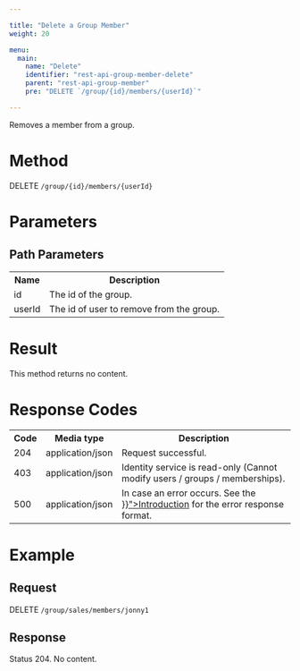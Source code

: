 ```yaml
---

title: "Delete a Group Member"
weight: 20

menu:
  main:
    name: "Delete"
    identifier: "rest-api-group-member-delete"
    parent: "rest-api-group-member"
    pre: "DELETE `/group/{id}/members/{userId}`"

---
```



Removes a member from a group.


# Method

DELETE `/group/{id}/members/{userId}`


# Parameters

## Path Parameters

<table class="table table-striped">
  <tr>
    <th>Name</th>
    <th>Description</th>
  </tr>
  <tr>
    <td>id</td>
    <td>The id of the group.</td>
  </tr>
  <tr>
    <td>userId</td>
    <td>The id of user to remove from the group.</td>
  </tr>
</table>


# Result

This method returns no content.


# Response Codes

<table class="table table-striped">
  <tr>
    <th>Code</th>
    <th>Media type</th>
    <th>Description</th>
  </tr>
  <tr>
    <td>204</td>
    <td>application/json</td>
    <td>Request successful.</td>
  </tr>
  <tr>
    <td>403</td>
    <td>application/json</td>
    <td>Identity service is read-only (Cannot modify users / groups / memberships).</td>
  </tr>
  <tr>
    <td>500</td>
    <td>application/json</td>
    <td>In case an error occurs. See the <a href="{{< relref "reference/rest/overview/_index.md#error-handling" >}}">Introduction</a> for the error response format.</td>
  </tr>
</table>


# Example

## Request

DELETE `/group/sales/members/jonny1`

## Response

Status 204. No content.
